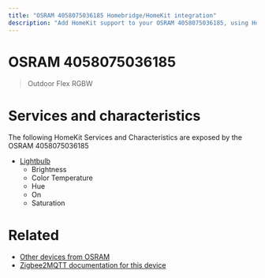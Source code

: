 ```yaml
---
title: "OSRAM 4058075036185 Homebridge/HomeKit integration"
description: "Add HomeKit support to your OSRAM 4058075036185, using Homebridge, Zigbee2MQTT and homebridge-z2m."
---
```

<!---
This file has been GENERATED using src/docgen/docgen.ts
DO NOT EDIT THIS FILE MANUALLY!
-->
# OSRAM 4058075036185
> Outdoor Flex RGBW


# Services and characteristics
The following HomeKit Services and Characteristics are exposed by
the OSRAM 4058075036185

* [Lightbulb](../../light.md)
  * Brightness
  * Color Temperature
  * Hue
  * On
  * Saturation


# Related
* [Other devices from OSRAM](../index.md#osram)
* [Zigbee2MQTT documentation for this device](https://www.zigbee2mqtt.io/devices/4058075036185.html)